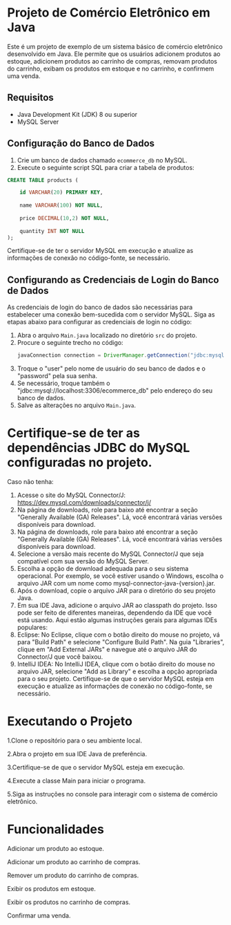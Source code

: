 
# Projeto de Comércio Eletrônico em Java

Este é um projeto de exemplo de um sistema básico de comércio eletrônico desenvolvido em Java. Ele permite que os usuários adicionem produtos ao estoque, adicionem produtos ao carrinho de compras, removam produtos do carrinho, exibam os produtos em estoque e no carrinho, e confirmem uma venda.

## Requisitos
- Java Development Kit (JDK) 8 ou superior
- MySQL Server

## Configuração do Banco de Dados

1. Crie um banco de dados chamado `ecommerce_db` no MySQL.
2. Execute o seguinte script SQL para criar a tabela de produtos:
```sql
CREATE TABLE products (

    id VARCHAR(20) PRIMARY KEY,
    
    name VARCHAR(100) NOT NULL,
    
    price DECIMAL(10,2) NOT NULL,
    
    quantity INT NOT NULL
);
```
Certifique-se de ter o servidor MySQL em execução e atualize as informações de conexão no código-fonte, se necessário.

## Configurando as Credenciais de Login do Banco de Dados
As credenciais de login do banco de dados são necessárias para estabelecer uma conexão bem-sucedida com o servidor MySQL. Siga as etapas abaixo para configurar as credenciais de login no código:
1. Abra o arquivo `Main.java` localizado no diretório `src` do projeto.
2. Procure o seguinte trecho no código:
   ```java
   javaConnection connection = DriverManager.getConnection("jdbc:mysql://localhost:3306/ecommerce_db", "user", "password");
4. Troque o "user" pelo nome de usuário do seu banco de dados e o "password" pela sua senha.
5. Se necessário, troque também o "jdbc:mysql://localhost:3306/ecommerce_db" pelo endereço do seu banco de dados.
7. Salve as alterações no arquivo `Main.java`.

# Certifique-se de ter as dependências JDBC do MySQL configuradas no projeto.
Caso não tenha: 
 1. Acesse o site do MySQL Connector/J: https://dev.mysql.com/downloads/connector/j/
 2. Na página de downloads, role para baixo até encontrar a seção "Generally Available (GA) Releases". Lá, você encontrará várias versões disponíveis para download.
 3. Na página de downloads, role para baixo até encontrar a seção "Generally Available (GA) Releases". Lá, você encontrará várias versões disponíveis para download.
 4. Selecione a versão mais recente do MySQL Connector/J que seja compatível com sua versão do MySQL Server.
 5. Escolha a opção de download adequada para o seu sistema operacional. Por exemplo, se você estiver usando o Windows, escolha o arquivo JAR com um nome como mysql-connector-java-{version}.jar.
 6. Após o download, copie o arquivo JAR para o diretório do seu projeto Java.
 7. Em sua IDE Java, adicione o arquivo JAR ao classpath do projeto. Isso pode ser feito de diferentes maneiras, dependendo da IDE que você está usando. Aqui estão algumas instruções gerais para algumas IDEs populares:
 8. Eclipse: No Eclipse, clique com o botão direito do mouse no projeto, vá para "Build Path" e selecione "Configure Build Path". Na guia "Libraries", clique em "Add External JARs" e navegue até o arquivo JAR do Connector/J que você baixou.
 9. IntelliJ IDEA: No IntelliJ IDEA, clique com o botão direito do mouse no arquivo JAR, selecione "Add as Library" e escolha a opção apropriada para o seu projeto.
  Certifique-se de que o servidor MySQL esteja em execução e atualize as informações de conexão no código-fonte, se necessário.


# Executando o Projeto
1.Clone o repositório para o seu ambiente local.

2.Abra o projeto em sua IDE Java de preferência.

3.Certifique-se de que o servidor MySQL esteja em execução.

4.Execute a classe Main para iniciar o programa.

5.Siga as instruções no console para interagir com o sistema de comércio eletrônico.

# Funcionalidades
Adicionar um produto ao estoque.

Adicionar um produto ao carrinho de compras.

Remover um produto do carrinho de compras.

Exibir os produtos em estoque.

Exibir os produtos no carrinho de compras.

Confirmar uma venda.
